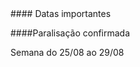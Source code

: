 
<div class="panel-heading">
#### Datas importantes
</div>

<div class="panel-body">
<!--####Provas-->
<!--- Prova 1 $\cdot$ D 29/09 $\cdot$ N 30/09-->
<!--- Prova 2 $\cdot$ D 01/12 $\cdot$ N 02/12-->

<!--####Entrega de listas-->
<!--- Exercício 1 $\cdot$ D 18/08 $\cdot$ N 19/08-->

<!--####Recuperação-->

####Paralisação confirmada

Semana do 25/08 ao 29/08

</div>
